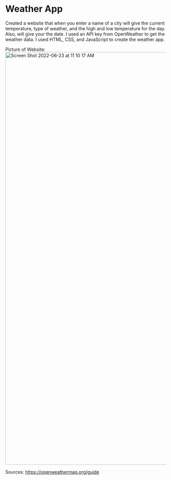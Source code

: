 # Weather App

Created a website that when you enter a name of a city will give the current temperature, type of weather, and the high and low temperature for the day. Also, will give your the date.
I used an API key from OpenWeather to get the weather data. I used HTML, CSS, and JavaScript to create the weather app.

Picture of Website:
<img width="1289" alt="Screen Shot 2022-06-23 at 11 10 17 AM" src="https://user-images.githubusercontent.com/56359938/175333664-a7608fd4-39a5-4db8-8b2e-26645a63dd74.png">


Sources:
https://openweathermap.org/guide
